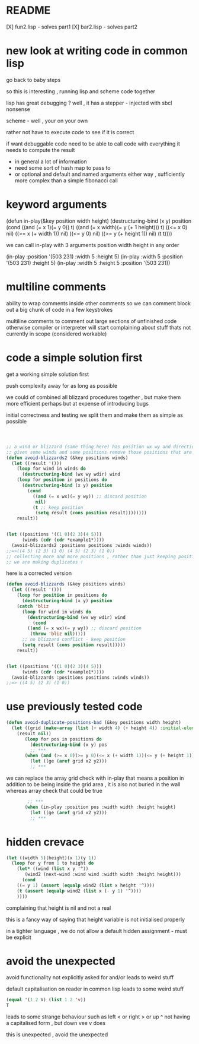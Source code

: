 
# README

[X] fun2.lisp - solves part1
[X] bar2.lisp - solves part2


# new look at writing code in common lisp 

go back to baby steps 

so this is interesting , running lisp and scheme code together

lisp has great debugging ? well , it has a stepper - injected with sbcl nonsense

scheme - well , your on your own

rather not have to execute code to see if it is correct 

if want debuggable code need to be able to call code with everything it needs to
compute the result
- in general a lot of information
- need some sort of hash map to pass to
- or optional and default and named arguments
either way , sufficiently more complex than a simple fibonacci call

# keyword arguments 

(defun in-play(&key position width height)
  (destructuring-bind (x y) position
    (cond
      ((and (= x 1)(= y 0)) t)
      ((and (= x width)(= y (+ 1 height))) t)
      ((<= x 0) nil)
      ((>= x (+ width 1)) nil)
      ((<= y 0) nil)
      ((>= y (+ height 1)) nil)
      (t t))))

we can call in-play with 3 arguments position width height in any order

(in-play :position '(503 231) :width 5 :height 5)
(in-play :width 5 :position '(503 231) :height 5)
(in-play :width 5 :height 5 :position '(503 231))

# multiline comments 

ability to wrap comments inside other comments so we can comment block out a big chunk of code
in a few keystrokes

multiline comments to comment out large sections of unfinished code
otherwise compiler or interpreter will start complaining about stuff thats not
currently in scope (considered workable)

# code a simple solution first 

get a working simple solution first 

push complexity away for as long as possible

we could of combined all blizzard procedures together , but make them more efficient
perhaps but at expense of introducing bugs

initial correctness and testing we split them and make them as simple as possible

# 

```lisp

;; a wind or blizzard (same thing here) has position wx wy and direction wdir
;; given some winds and some positions remove those positions that are in blizzards
(defun avoid-blizzards2 (&key positions winds)
  (let ((result '()))
    (loop for wind in winds do
      (destructuring-bind (wx wy wdir) wind
	(loop for position in positions do
	  (destructuring-bind (x y) position
	    (cond
	      ((and (= x wx)(= y wy)) ;; discard position
	       nil)
	      (t ;; keep position
	       (setq result (cons position result))))))))
    result))


(let ((positions '((1 0)(2 3)(4 5)))
      (winds (cdr (cdr *example1*))))
  (avoid-blizzards2 :positions positions :winds winds))
;;=>((4 5) (2 3) (1 0) (4 5) (2 3) (1 0))
;; collecting more and more positions , rather than just keeping positions we have
;; we are making duplicates !

```

here is a corrected version 
``` lisp
(defun avoid-blizzards (&key positions winds)
  (let ((result '()))
    (loop for position in positions do
      (destructuring-bind (x y) position
	(catch 'bliz
	  (loop for wind in winds do
	    (destructuring-bind (wx wy wdir) wind
	      (cond
		((and (= x wx)(= y wy)) ;; discard position
		 (throw 'bliz nil)))))
	  ;; no blizzard conflict - keep position
	  (setq result (cons position result)))))
    result))


(let ((positions '((1 0)(2 3)(4 5)))
      (winds (cdr (cdr *example1*))))
  (avoid-blizzards :positions positions :winds winds))
;;=> ((4 5) (2 3) (1 0))

```

# use previously tested code

```lisp
(defun avoid-duplicate-positions-bad (&key positions width height)
  (let ((grid (make-array (list (+ width 4) (+ height 4)) :initial-element nil))
	(result nil))
       (loop for pos in positions do 
         (destructuring-bind (x y) pos
		 ;; ***
	   (when (and (>= x 0)(>= y 0)(<= x (+ width 1))(<= y (+ height 1))) ;; in grid
	     (let ((ge (aref grid x2 y2)))
		 ;; ***
```

we can replace the array grid check with in-play that means a position in addition 
to be being inside the grid area , it is also not buried in the wall
whereas array check that could be true

```lisp
        ;; ***
       (when (in-play :position pos :width width :height height)
	     (let ((ge (aref grid x2 y2)))
		 ;; ***
```

# hidden crevace

```lisp
(let ((width 5)(height)(x 1)(y 1))
  (loop for y from 1 to height do
    (let* ((wind (list x y '^))
	   (wind2 (next-wind :wind wind :width width :height height)))
      (cond
	((= y 1) (assert (equalp wind2 (list x height '^))))
	(t (assert (equalp wind2 (list x (- y 1) '^))))
	))))

```

complaining that height is nil and not a real 

this is a fancy way of saying that height variable is not initialised properly

in a tighter language , we do not allow a default hidden assignment - must be explicit

# avoid the unexpected

avoid functionality not explicitly asked for and/or leads to weird stuff

default capitalisation on reader in common lisp leads to some weird stuff

```lisp
(equal '(1 2 V) (list 1 2 'v))
T
```

leads to some strange behaviour such as left < or right > or up ^ not having a capitalised form , but down vee v does 

this is unexpected , avoid the unexpected



